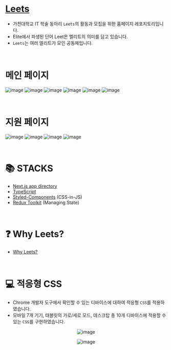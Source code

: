 # [Leets](https://leets.land)

- 가천대학교 IT 학술 동아리 `Leets`의 활동과 모집을 위한 홈페이지 레포지토리입니다.
- Elite에서 파생된 단어 Leet은 엘리트의 의미를 담고 있습니다.
- `Leets`는 여러 엘리트가 모인 공동체입니다.

<br>

# 메인 페이지

![image](https://user-images.githubusercontent.com/86355699/224530995-928c6ad5-537a-46a2-930b-4918865f991d.png)
![image](https://user-images.githubusercontent.com/86355699/224530944-de278c81-891d-4146-90ef-5f45dede079b.png)
![image](https://user-images.githubusercontent.com/86355699/224530965-c7e0c5fa-de5c-4125-b285-82d07935381d.png)
![image](https://user-images.githubusercontent.com/86355699/224530981-88283845-8b6d-47db-a4b2-4ddbe23f40ee.png)
![image](https://user-images.githubusercontent.com/86355699/224531020-dd674c5b-4097-4697-be34-933a944fda8c.png)
![image](https://user-images.githubusercontent.com/86355699/224531070-7304a7dc-f4fb-4ed9-802d-d513b21a7415.png)

<br>

# 지원 페이지

![image](https://user-images.githubusercontent.com/86355699/224532373-1b49d731-0d17-42e5-8055-431a80b15607.png)
![image](https://user-images.githubusercontent.com/86355699/224532399-ad3c1ce9-b9b9-498d-ac87-dce207cf22d8.png)
![image](https://user-images.githubusercontent.com/86355699/224532415-82b23799-61ae-48bc-aad0-c80b8d44cacf.png)
![image](https://user-images.githubusercontent.com/86355699/224532433-8653c12a-195f-4b83-8cf7-4c059a410707.png)

<br>

# 📚 STACKS

- [Next.js app directory](https://nextjs.org/)
- [TypeScript](https://www.typescriptlang.org/)
- [Styled-Components](https://styled-components.com/) (CSS-in-JS)
- [Redux Toolkit](https://redux-toolkit.js.org/) (Managing State)

<br>

# ❓ Why Leets?

- [Why Leets?](https://github.com/Collection50/LEETS/wiki)

<br>

# 💻 적응형 CSS

- Chrome 개발자 도구에서 확인할 수 있는 디바이스에 대하여 적응형 `CSS`를 적용하였습니다.
- 모바일 7개 기기, 태블릿의 가로/세로 모드, 데스크탑 총 10개 디바이스에 적용할 수 있는 `CSS`를 구현하였습니다.

<div align="center">

![image](https://user-images.githubusercontent.com/86355699/224531175-e8bfbfc5-1283-4ad1-bfe1-8991814dbfcd.png)

![image](https://user-images.githubusercontent.com/86355699/224531238-edfed3c9-de65-4ba4-9327-921c46b84254.png)

</div>

